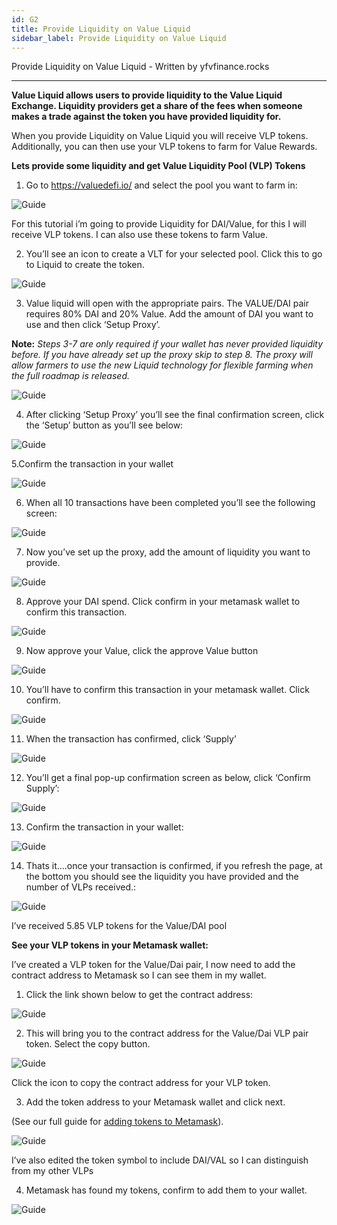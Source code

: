 ```yaml
---
id: G2
title: Provide Liquidity on Value Liquid
sidebar_label: Provide Liquidity on Value Liquid
---
```


Provide Liquidity on Value Liquid - Written by yfvfinance.rocks

---

**Value Liquid allows users to provide liquidity to the Value Liquid Exchange. Liquidity providers get a share of the fees when someone makes a trade against the token you have provided liquidity for.**

When you provide Liquidity on Value Liquid you will receive VLP tokens. Additionally, you can then use your VLP tokens to farm for Value Rewards.

**Lets provide some liquidity and get Value Liquidity Pool (VLP) Tokens**

1. Go to https://valuedefi.io/ and select the pool you want to farm in:

![Guide](img/g2-1.png)

For this tutorial i’m going to provide Liquidity for DAI/Value, for this I will receive VLP tokens. I can also use these tokens to farm Value.

2. You’ll see an icon to create a VLT for your selected pool. Click this to go to Liquid to create the token.

![Guide](img/g2-2.png)

3. Value liquid will open with the appropriate pairs. The VALUE/DAI pair requires 80% DAI and 20% Value. Add the amount of DAI you want to use and then click ‘Setup Proxy’.

**Note:** _Steps 3-7 are only required if your wallet has never provided liquidity before. If you have already set up the proxy skip to step 8. The proxy will allow farmers to use the new Liquid technology for flexible farming when the full roadmap is released._

![Guide](img/g2-3.png)

4. After clicking ‘Setup Proxy’ you’ll see the final confirmation screen, click the ‘Setup’ button as you’ll see below:

![Guide](img/g2-4.png)

5.Confirm the transaction in your wallet

![Guide](img/g2-5.png)

6. When all 10 transactions have been completed you’ll see the following screen:

![Guide](img/g2-6.png)

7. Now you’ve set up the proxy, add the amount of liquidity you want to provide.

![Guide](img/g2-7.png)

8. Approve your DAI spend. Click confirm in your metamask wallet to confirm this transaction.

![Guide](img/g2-8.png)

9. Now approve your Value, click the approve Value button

![Guide](img/g2-9.png)

10. You’ll have to confirm this transaction in your metamask wallet. Click confirm.

![Guide](img/g2-10.png)

11. When the transaction has confirmed, click ‘Supply’

![Guide](img/g2-11.png)

12. You’ll get a final pop-up confirmation screen as below, click ‘Confirm Supply’:

![Guide](img/g2-12.png)

13. Confirm the transaction in your wallet:

![Guide](img/g2-13.png)

14. Thats it….once your transaction is confirmed, if you refresh the page, at the bottom you should see the liquidity you have provided and the number of VLPs received.:

![Guide](img/g2-14.png)

I’ve received 5.85 VLP tokens for the Value/DAI pool

**See your VLP tokens in your Metamask wallet:**

I’ve created a VLP token for the Value/Dai pair, I now need to add the contract address to Metamask so I can see them in my wallet.

1. Click the link shown below to get the contract address:

![Guide](img/g2-15.png)

2. This will bring you to the contract address for the Value/Dai VLP pair token. Select the copy button.

![Guide](img/g2-16.png)

Click the icon to copy the contract address for your VLP token.

3. Add the token address to your Metamask wallet and click next.

(See our full guide for [adding tokens to Metamask](https://yfvalue.rocks/what-is-staking/add-a-token-to-your-metamask-wallet/)).

![Guide](img/g2-17.png)

I’ve also edited the token symbol to include DAI/VAL so I can distinguish from my other VLPs

4. Metamask has found my tokens, confirm to add them to your wallet.

![Guide](img/g2-18.png)
